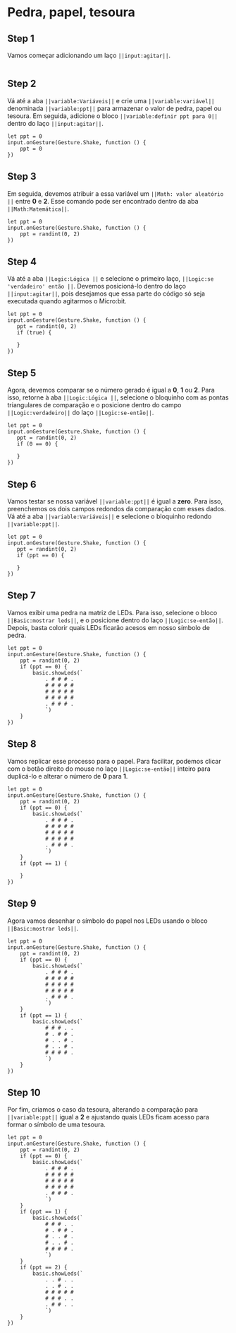 # Pedra, papel, tesoura

## Step 1

Vamos começar adicionando um laço ``||input:agitar||``.

```blocks

```


## Step 2

Vá até a aba ``||variable:Variáveis||`` e crie uma ``||variable:variável||`` denominada ``||variable:ppt||`` para armazenar o valor de pedra, papel ou tesoura.
Em seguida, adicione o bloco ``||variable:definir ppt para 0||`` dentro do laço ``||input:agitar||``. 
    
```blocks
let ppt = 0
input.onGesture(Gesture.Shake, function () {
    ppt = 0
})
```
## Step 3

Em seguida, devemos atribuir a essa variável um ``||Math: valor aleatório ||`` entre **0** e **2**.
Esse comando pode ser encontrado dentro da aba ``||Math:Matemática||``.
```blocks
let ppt = 0
input.onGesture(Gesture.Shake, function () {
    ppt = randint(0, 2)
})
```

## Step 4

 Vá até a aba ``||Logic:Lógica ||`` e selecione o primeiro laço, ``||Logic:se 'verdadeiro' então ||``.
 Devemos posicioná-lo dentro do laço  ``||input:agitar||``, 
 pois desejamos que essa parte do código só seja executada quando agitarmos o Micro:bit.

 ```blocks
let ppt = 0
input.onGesture(Gesture.Shake, function () {
    ppt = randint(0, 2)
    if (true) {
    	
    }
})
```

## Step 5
Agora, devemos comparar se o número gerado é igual a **0**, **1** ou **2**.
Para isso, retorne à aba  ``||Logic:Lógica ||``, selecione o bloquinho com as pontas triangulares de comparação
e o posicione dentro do campo ``||Logic:verdadeiro||`` do laço ``||Logic:se-então||``. 
 ```blocks
let ppt = 0
input.onGesture(Gesture.Shake, function () {
    ppt = randint(0, 2)
    if (0 == 0) {
    	
    }
})
```
## Step 6
Vamos testar se nossa variável ``||variable:ppt||`` é igual a **zero**. 
Para isso, preenchemos os dois campos redondos da comparação com esses dados. 
Vá até a aba ``||variable:Variáveis||`` e selecione o bloquinho redondo ``||variable:ppt||``. 
 ```blocks
let ppt = 0
input.onGesture(Gesture.Shake, function () {
    ppt = randint(0, 2)
    if (ppt == 0) {
    	
    }
})
```
## Step 7
Vamos exibir uma pedra na matriz de LEDs. Para isso, selecione o bloco ``||Basic:mostrar leds||``,
e o posicione dentro do laço  ``||Logic:se-então||``. Depois, basta colorir quais LEDs ficarão acesos em nosso símbolo de pedra.
```blocks
let ppt = 0
input.onGesture(Gesture.Shake, function () {
    ppt = randint(0, 2)
    if (ppt == 0) {
        basic.showLeds(`
            . # # # .
            # # # # #
            # # # # #
            # # # # #
            . # # # .
            `)
    }
})
```

## Step 8
Vamos replicar esse processo para o papel. Para facilitar,  podemos clicar com o botão direito do mouse no laço  ``||Logic:se-então||``
inteiro para duplicá-lo e alterar o número de **0** para **1**.
```blocks
let ppt = 0
input.onGesture(Gesture.Shake, function () {
    ppt = randint(0, 2)
    if (ppt == 0) {
        basic.showLeds(`
            . # # # .
            # # # # #
            # # # # #
            # # # # #
            . # # # .
            `)
    }
    if (ppt == 1) {
    	
    }
})
```
## Step 9
Agora vamos desenhar o símbolo do papel nos LEDs usando o bloco ``||Basic:mostrar leds||``.
```blocks
let ppt = 0
input.onGesture(Gesture.Shake, function () {
    ppt = randint(0, 2)
    if (ppt == 0) {
        basic.showLeds(`
            . # # # .
            # # # # #
            # # # # #
            # # # # #
            . # # # .
            `)
    }
    if (ppt == 1) {
        basic.showLeds(`
            # # # . .
            # . # # .
            # . . # .
            # . . # .
            # # # # .
            `)
    }
})
```
## Step 10
Por fim, criamos o caso da tesoura, alterando a comparação para ``||variable:ppt||`` igual a **2**
e ajustando quais LEDs ficam acesso para formar o símbolo de uma tesoura.
```blocks
let ppt = 0
input.onGesture(Gesture.Shake, function () {
    ppt = randint(0, 2)
    if (ppt == 0) {
        basic.showLeds(`
            . # # # .
            # # # # #
            # # # # #
            # # # # #
            . # # # .
            `)
    }
    if (ppt == 1) {
        basic.showLeds(`
            # # # . .
            # . # # .
            # . . # .
            # . . # .
            # # # # .
            `)
    }
    if (ppt == 2) {
        basic.showLeds(`
            . . # . .
            . . # . .
            # # # # #
            # # # . .
            . # # . .
            `)
    }
})
```
